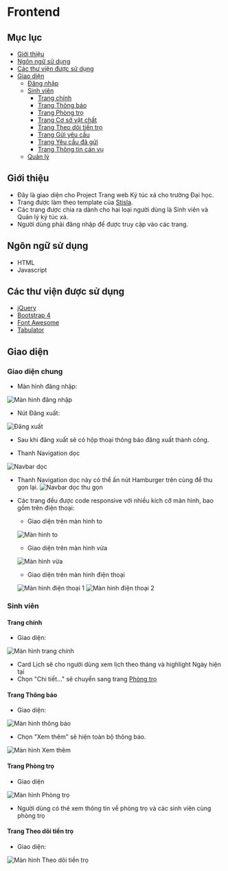 # Frontend

## Mục lục

* [Giới thiệu](#giới-thiệu)
* [Ngôn ngữ sử dụng](#ngôn-ngữ-sử-dụng)
* [Các thư viện được sử dụng](#các-thư-viện-được-sử-dụng)
* [Giao diện](#giao-diện)
  * [Đăng nhập](#đăng-nhập)
  * [Sinh viên](#sinh-viên)
    * [Trang chính](#trang-chính)
    * [Trang Thông báo](#trang-thông-báo)
    * [Trang Phòng trọ](#trang-Phòng-trọ)
    * [Trang Cơ sở vật chất](#trang-Cơ-sở-vật-chất)
    * [Trang Theo dõi tiền trọ](#trang-Theo-dõi-tiền-trọ)
    * [Trang Gửi yêu cầu](#trang-Gửi-yêu-cầu)
    * [Trang Yêu cầu đã gửi](#trang-Yêu-cầu-đã-gửi)
    * [Trang Thông tin cán vụ](#trang-Thông-tin-cán-vụ)
  * [Quản lý](#quản-lý)

## Giới thiệu 
- Đây là giao diện cho Project Trang web Ký túc xá cho trường Đại học. 
- Trang được làm theo template của [Stisla](https://github.com/stisla/stisla).
- Các trang được chia ra dành cho hai loại người dùng là Sinh viên và Quản lý ký túc xá.
- Người dùng phải đăng nhập để được truy cập vào các trang.

## Ngôn ngữ sử dụng
- HTML
- Javascript

## Các thư viện được sử dụng
- [jQuery](https://jquery.com/)
- [Bootstrap 4](https://getbootstrap.com/)
- [Font Awesome](https://fontawesome.com/)
- [Tabulator](http://tabulator.info/)

## Giao diện
### Giao diện chung
- Màn hình đăng nhập:

![Màn hình đăng nhập](img/dangnhap.png)

- Nút Đăng xuất:

![Đăng xuất](img/dangxuat.png)

  + Sau khi đăng xuất sẽ có hộp thoại thông báo đăng xuất thành công.

- Thanh Navigation dọc

![Navbar dọc](img/navbar1.png)

  + Thanh Navigation dọc này có thể ấn nút Hamburger trên cùng để thu gọn lại.
  ![Navbar dọc thu gọn](img/navbar2.png)

- Các trang đều được code responsive với nhiều kích cỡ màn hình, bao gồm trên điện thoại:
  + Giao diện trên màn hình to

  ![Màn hình to](img/manhinhto.png)

  + Giao diện trên màn hình vừa

  ![Màn hình vừa](img/manhinhvua.png)

  + Giao diện trên màn hình điện thoại

  ![Màn hình điện thoại 1](img/manhinhdienthoai1.png) ![Màn hình điện thoại 2](img/manhinhdienthoai2.png)

### Sinh viên
#### Trang chính
- Giao diện:

![Màn hình trang chính](img/sinhvien_trangchinh.png)

  + Card Lịch sẽ cho người dùng xem lịch theo tháng và highlight Ngày hiện tại
  + Chọn "Chi tiết..." sẽ chuyển sang trang [Phòng trọ](#phòng-trọ)

#### Trang Thông báo
- Giao diện:

![Màn hình thông báo](img/sinhvien_thongbao1.png)

  + Chọn "Xem thêm" sẽ hiện toàn bộ thông báo.

  ![Màn hình Xem thêm](img/sinhvien_thongbao2.png)

#### Trang Phòng trọ
- Giao diện

 ![Màn hình Phòng trọ](img/sinhvien_phongtro.png)

 + Người dùng có thẻ xem thông tin về phòng trọ và các sinh viên cùng phòng trọ

#### Trang Theo dõi tiền trọ
- Giao diện:

![Màn hình Theo dõi tiền trọ](img/sinhvien_theodoitientro.png)
